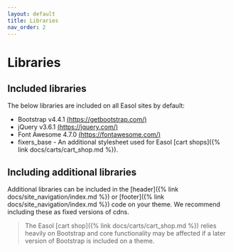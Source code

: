 ```yaml
---
layout: default
title: Libraries
nav_order: 2
---
```


# Libraries

## Included libraries
The below libraries are included on all Easol sites by default:
- Bootstrap v4.4.1 [(https://getbootstrap.com/)](https://getbootstrap.com/)
- jQuery v3.6.1 [(https://jquery.com/)](https://jquery.com/)
- Font Awesome 4.7.0 [(https://fontawesome.com/)](https://fontawesome.com/)
- fixers_base - An additional stylesheet used for Easol [cart shops]({% link docs/carts/cart_shop.md %}).

## Including additional libraries
Additional libraries can be included in the [header]({% link docs/site_navigation/index.md %}) or [footer]({% link docs/site_navigation/index.md %}) code on your theme. We recommend including these as fixed versions of cdns.

> The Easol [cart shop]({% link docs/carts/cart_shop.md %}) relies heavily on Bootstrap and core functionality may be affected if a later version of Bootstrap is included on a theme.